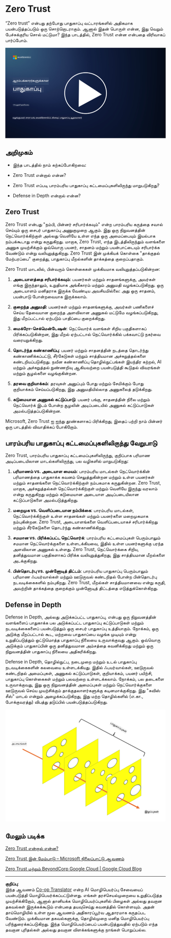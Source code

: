 <!--
CO_OP_TRANSLATOR_METADATA:
{
  "original_hash": "75f77f972d2233c584f87c1eb96c983b",
  "translation_date": "2025-10-11T11:25:55+00:00",
  "source_file": "1.5 Zero trust.md",
  "language_code": "ta"
}
-->
# Zero Trust

“Zero trust” என்பது தற்போது பாதுகாப்பு வட்டாரங்களில் அதிகமாக பயன்படுத்தப்படும் ஒரு சொற்றொடராகும். ஆனால் இதன் பொருள் என்ன, இது வெறும் பேச்சுக்குரிய சொல் மட்டுமா? இந்த பாடத்தில், Zero Trust என்ன என்பதை விரிவாகப் பார்ப்போம்.

[![Watch the video](../../translated_images/1-5_placeholder.36b707a8de54c96991f42d1e0a5979771993f470834d818e581c8de8c447bc5b.ta.png)](https://learn-video.azurefd.net/vod/player?id=ee1551cc-e7a5-4db6-a897-c286abe68a69)

## அறிமுகம்

 - இந்த பாடத்தில் நாம் கற்கப்போகிறவை:
   
   
 - Zero Trust என்றால் என்ன?

   
  

 - Zero Trust எப்படி பாரம்பரிய பாதுகாப்பு கட்டமைப்புகளிலிருந்து மாறுபடுகிறது?

   
   

 - Defense in Depth என்றால் என்ன?

## Zero Trust

Zero Trust என்பது "நம்பி, பின்னர் சரிபார்க்கவும்" என்ற பாரம்பரிய கருத்தை சவால் செய்யும் ஒரு சைபர் பாதுகாப்பு அணுகுமுறை ஆகும். இது ஒரு நிறுவனத்தின் நெட்வொர்க்கிற்குள் அல்லது வெளியே உள்ள எந்த ஒரு அமைப்பையும் இயல்பாக நம்பக்கூடாது என்று கருதுகிறது. மாறாக, Zero Trust, எந்த இடத்திலிருந்தும் வளங்களை அணுக முயற்சிக்கும் ஒவ்வொரு பயனர், சாதனம் மற்றும் பயன்பாட்டையும் சரிபார்க்க வேண்டும் என்று வலியுறுத்துகிறது. Zero Trust இன் முக்கியக் கொள்கை "தாக்குதல் மேற்பரப்பை" குறைத்து, பாதுகாப்பு மீறல்களின் தாக்கத்தை குறைப்பதாகும்.

Zero Trust மாடலில், பின்வரும் கொள்கைகள் முக்கியமாக வலியுறுத்தப்படுகின்றன:

1. **அடையாளத்தை சரிபார்க்கவும்**: பயனர்கள் மற்றும் சாதனங்களுக்கு, அவர்கள் எங்கு இருந்தாலும், உறுதியாக அங்கீகாரம் மற்றும் அனுமதி வழங்கப்படுகிறது. ஒரு அடையாளம் மனிதராக இருக்க வேண்டிய அவசியமில்லை: அது ஒரு சாதனம், பயன்பாடு போன்றவையாக இருக்கலாம்.

2. **குறைந்த அனுமதி**: பயனர்கள் மற்றும் சாதனங்களுக்கு, அவர்கள் பணிகளைச் செய்ய தேவையான குறைந்த அளவிலான அணுகல் மட்டுமே வழங்கப்படுகிறது, இது மீறப்பட்டால் ஏற்படும் பாதிப்பை குறைக்கிறது.

3. **மைக்ரோ-செக்மென்டேஷன்**: நெட்வொர்க் வளங்கள் சிறிய பகுதிகளாகப் பிரிக்கப்படுகின்றன, இது மீறல் ஏற்பட்டால் நெட்வொர்க்கில் பக்கவாட்டு நகர்வை வரையறுக்கிறது.

4. **தொடர்ந்த கண்காணிப்பு**: பயனர் மற்றும் சாதனத்தின் நடத்தை தொடர்ந்து கண்காணிக்கப்பட்டு, சீர்கேடுகள் மற்றும் சாத்தியமான அச்சுறுத்தல்களை கண்டறியப்படுகிறது. நவீன கண்காணிப்பு தொழில்நுட்பங்கள் இயந்திர கற்றல், AI மற்றும் அச்சுறுத்தல் நுண்ணறிவு ஆகியவற்றை பயன்படுத்தி கூடுதல் விவரங்கள் மற்றும் சூழல்களை வழங்குகின்றன.

5. **தரவை குறியாக்கம்**: தரவுகள் அனுப்பும் போது மற்றும் சேமிக்கும் போது குறியாக்கம் செய்யப்படுகிறது, இது அனுமதியில்லாத அணுகலைத் தடுக்கிறது.

6. **கடுமையான அணுகல் கட்டுப்பாடு**: பயனர் பங்கு, சாதனத்தின் நிலை மற்றும் நெட்வொர்க் இடம் போன்ற சூழலின் அடிப்படையில் அணுகல் கட்டுப்பாடுகள் அமல்படுத்தப்படுகின்றன.

Microsoft, Zero Trust ஐ ஐந்து தூண்களாகப் பிரிக்கிறது, இதைப் பற்றி நாம் பின்னர் ஒரு பாடத்தில் விவாதிக்கப் போகிறோம்.

## பாரம்பரிய பாதுகாப்பு கட்டமைப்புகளிலிருந்து வேறுபாடு

Zero Trust, பாரம்பரிய பாதுகாப்பு கட்டமைப்புகளிலிருந்து, குறிப்பாக பரிமாண அடிப்படையிலான மாடல்களிலிருந்து, பல வழிகளில் மாறுபடுகிறது:

1. **பரிமாணம் vs. அடையாள மையம்**: பாரம்பரிய மாடல்கள் நெட்வொர்க்கின் பரிமாணத்தை பாதுகாக்க கவனம் செலுத்துகின்றன மற்றும் உள்ள பயனர்கள் மற்றும் சாதனங்களை நெட்வொர்க்கிற்குள் நம்பகமாக கருதுகின்றன. Zero Trust, மாறாக, அச்சுறுத்தல்கள் நெட்வொர்க்கிற்குள் மற்றும் வெளியே இருந்து வரலாம் என்று கருதுகிறது மற்றும் கடுமையான அடையாள அடிப்படையிலான கட்டுப்பாடுகளை அமல்படுத்துகிறது.

2. **மறைமுக vs. வெளிப்படையான நம்பிக்கை**: பாரம்பரிய மாடல்கள், நெட்வொர்க்கிற்குள் உள்ள சாதனங்கள் மற்றும் பயனர்களை மறைமுகமாக நம்புகின்றன. Zero Trust, அடையாளங்களை வெளிப்படையாகச் சரிபார்க்கிறது மற்றும் சீர்கேடுகளை தொடர்ந்து கண்காணிக்கிறது.

3. **சமமான vs. பிரிக்கப்பட்ட நெட்வொர்க்**: பாரம்பரிய கட்டமைப்புகள் பெரும்பாலும் சமமான நெட்வொர்க்குகளை உள்ளடக்கியவை, இதில் உள்ள பயனர்களுக்கு பரந்த அளவிலான அணுகல் உள்ளது. Zero Trust, நெட்வொர்க்கை சிறிய, தனித்துவமான பகுதிகளாகப் பிரிக்க வலியுறுத்துகிறது, இது சாத்தியமான மீறல்களை அடக்குகிறது.

4. **பின்தொடர்பு vs. முன்னோடித் திட்டம்**: பாரம்பரிய பாதுகாப்பு பெரும்பாலும் பரிமாண ஃபயர்வால்கள் மற்றும் ஊடுருவல் கண்டறிதல் போன்ற பின்தொடர்பு நடவடிக்கைகளில் நம்புகிறது. Zero Trust, மீறல்கள் சாத்தியமானவை என்று கருதி, அவற்றின் தாக்கத்தை குறைக்கும் முன்னோடித் திட்டத்தை எடுத்துக்கொள்கிறது.

## Defense in Depth

Defense in Depth, அல்லது அடுக்கப்பட்ட பாதுகாப்பு, என்பது ஒரு நிறுவனத்தின் வளங்களைப் பாதுகாக்க பல அடுக்கப்பட்ட பாதுகாப்பு கட்டுப்பாடுகள் மற்றும் நடவடிக்கைகளைப் பயன்படுத்தும் ஒரு சைபர் பாதுகாப்பு உத்தியாகும். நோக்கம், ஒரு அடுக்கு மீறப்பட்டால் கூட, மற்றவை பாதுகாப்பை வழங்க முடியும் என்று உறுதிப்படுத்தும் ஒட்டுமொத்த பாதுகாப்பு நிலையை உருவாக்குவது ஆகும். ஒவ்வொரு அடுக்கும் பாதுகாப்பின் ஒரு தனித்துவமான அம்சத்தை கவனிக்கிறது மற்றும் ஒரு நிறுவனத்தின் பாதுகாப்பு நிலையை அதிகரிக்கிறது.

Defense in Depth, தொழில்நுட்ப, நடைமுறை மற்றும் உடல் பாதுகாப்பு நடவடிக்கைகளின் கலவையை உள்ளடக்கியது. இதில் ஃபயர்வால்கள், ஊடுருவல் கண்டறிதல் அமைப்புகள், அணுகல் கட்டுப்பாடுகள், குறியாக்கம், பயனர் பயிற்சி, பாதுகாப்பு கொள்கைகள் மற்றும் பலவற்றை உள்ளடக்கலாம். நோக்கம், பல தடைகளை உருவாக்குவது, இது ஒரு நிறுவனத்தின் அமைப்புகள் மற்றும் நெட்வொர்க்குகளை ஊடுருவல் செய்ய முயற்சிக்கும் தாக்குதலாளர்களுக்கு கடினமாக்குகிறது. இது "சுவிஸ் சீஸ்" மாடல் என்றும் அழைக்கப்படுகிறது, இது மற்ற தொழில்களில் (எ.கா., போக்குவரத்து) விபத்து தடுப்பில் பயன்படுத்தப்படுகிறது.

![image](../../translated_images/swisscheese.dc1f2a129515c5af146d3fe0b5e69305e16bfb7ae348d0e4d59a02ada9f5e92b.ta.png)

## மேலும் படிக்க

[Zero Trust என்றால் என்ன?](https://learn.microsoft.com/security/zero-trust/zero-trust-overview?WT.mc_id=academic-96948-sayoung)

[Zero Trust இன் மேம்பாடு – Microsoft நிலைப்பாட்டு ஆவணம்](https://query.prod.cms.rt.microsoft.com/cms/api/am/binary/RWJJdT?WT.mc_id=academic-96948-sayoung)

[Zero Trust மற்றும் BeyondCorp Google Cloud | Google Cloud Blog](https://cloud.google.com/blog/topics/developers-practitioners/zero-trust-and-beyondcorp-google-cloud)

---

**குறிப்பு**:  
இந்த ஆவணம் [Co-op Translator](https://github.com/Azure/co-op-translator) என்ற AI மொழிபெயர்ப்பு சேவையைப் பயன்படுத்தி மொழிபெயர்க்கப்பட்டுள்ளது. எங்கள் தரச்செயல்முறையை உறுதிப்படுத்த முயற்சிக்கிறோம், ஆனால் தானியக்க மொழிபெயர்ப்புகளில் பிழைகள் அல்லது தவறான தகவல்கள் இருக்கக்கூடும் என்பதை தயவுசெய்து கவனத்தில் கொள்ளவும். அதன் தாய்மொழியில் உள்ள மூல ஆவணம் அதிகாரப்பூர்வ ஆதாரமாக கருதப்பட வேண்டும். முக்கியமான தகவல்களுக்கு, தொழில்முறை மனித மொழிபெயர்ப்பு பரிந்துரைக்கப்படுகிறது. இந்த மொழிபெயர்ப்பைப் பயன்படுத்துவதில் ஏற்படும் எந்த தவறான புரிதல்கள் அல்லது தவறான விளக்கங்களுக்கு நாங்கள் பொறுப்பல்ல.